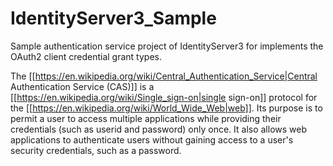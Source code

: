 # IdentityServer3_Sample
Sample authentication service project of IdentityServer3 for implements the OAuth2 client credential grant types.

The [[https://en.wikipedia.org/wiki/Central_Authentication_Service|Central Authentication Service (CAS)]] is a [[https://en.wikipedia.org/wiki/Single_sign-on|single sign-on]] protocol for the [[https://en.wikipedia.org/wiki/World_Wide_Web|web]]. Its purpose is to permit a user to access multiple applications while providing their credentials (such as userid and password) only once. It also allows web applications to authenticate users without gaining access to a user's security credentials, such as a password.
